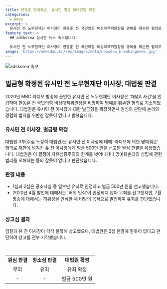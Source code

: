 ```yaml
---
title: 한동훈 명예훼손, 유시민 벌금 500만원 확정
categories:
  - News
excerpt: >
  유시민 전 노무현재단 이사장이 한동훈 전 국민의힘 비상대책위원장을 명예를 훼손한 혐의로 벌금형이 확정되었다. 대법원은 유 전 이사장이 라디오 방송에서 한동훈 전 위원장을 공격적으로 비방했다고 판단했으며, 검찰의 불법 사찰 의혹을 언급하여 명예를 훼손했다는 주장을 받아들였다. 1·2심에서도 유죄를 인정한 판결이 내려졌으며, 피해자에게 상당한 정신적 고통을 준 것으로 판단되어 벌금형이 결정됐다.
feature_text: >
  ## adskorea 실시간 뉴스 속보입니다.

  유시민 전 노무현재단 이사장이 한동훈 전 국민의힘 비상대책위원장을 명예를 훼손한 혐의로 벌금형이 확정되었다. 대법원은 유 전 이사장이 라디오 방송에서 한동훈 전 위원장을 공격적으로 비방했다고 판단했으며, 검찰의 불법 사찰 의혹을 언급하여 명예를 훼손했다는 주장을 받아들였다. 1·2심에서도 유죄를 인정한 판결이 내려졌으며, 피해자에게 상당한 정신적 고통을 준 것으로 판단되어 벌금형이 결정됐다.
image: 'https://newsdao.kr/res/images/meta/newsdao_breakingnews.jpg'
---
```


<p><img src="https://newsdao.kr/res/images/meta/newsdao_breakingnews.jpg" alt="adskorea 속보" /></p>

<h2 data-ke-size="size26">벌금형 확정된 유시민 전 노무현재단 이사장, 대법원 판결</h2>

<p data-ke-size="size16">2020년 MBC 라디오 방송에 출연한 유시민 전 노무현재단 이사장은 '채널A 사건'을 언급하며 한동훈 전 국민의힘 비상대책위원장을 비방하여 명예를 훼손한 혐의로 기소되었습니다. 대법원은 유시민 전 이사장에 대한 벌금형을 확정하면서 원심의 판단에 논리와 경험의 법칙을 위반한 잘못이 없다고 밝혔습니다.</p>

<h3><b>유시민 전 이사장, 벌금형 확정</b></h3>

<p data-ke-size="size16">대법원 3부(주심 노정희 대법관)은 유시민 전 이사장에 대해 '라디오에 의한 명예훼손' 혐의로 재판에 넘겨진 유 전 이사장에게 벌금 500만 원을 선고한 원심 판결을 확정했습니다. 대법원은 이 결정이 자유심증주의의 한계를 벗어나거나 명예훼손죄의 성립에 관한 법리를 오해하는 등의 잘못이 없다고 판단했습니다.</p>

<h3><b>판결 내용</b></h3>

<ul>
    <li>1심과 2심은 공소사실 중 일부만 유죄로 인정하고 벌금 500만 원을 선고했습니다.</li>
    <li>2020년 4월 발언에 대해서는 '허위 인식'이 인정되지 않아 무죄를 선고했지만, 7월 방송에 대해서는 허위성을 인식한 채 비방의 목적으로 발언하여 유죄를 판단했습니다.</li>
</ul>

<h3>상고심 결과</h3>

<p data-ke-size="size16">검찰과 유 전 이사장이 각각 불복해 상고했으나, 대법원은 2심 판결에 잘못이 없다고 판단하여 상고를 전부 기각했습니다.</p>

<p data-ke-size="size16">&nbsp;</p>

<table>
<tbody>
<tr>
<td style="text-align: center; height: 17px;"><b>원심 판결</b></td>
<td style="text-align: center; height: 17px;"><b>항소심 판결</b></td>
<td style="text-align: center; height: 17px;"><b>대법원 확정</b></td>
</tr>
<tr>
<td style="text-align: center; height: 17px;">무죄</td>
<td style="text-align: center; height: 17px;">유죄</td>
<td style="text-align: center; height: 17px;">유죄 확정</td>
</tr>
<tr>
<td style="text-align: center; height: 17px;">- </td>
<td style="text-align: center; height: 17px;">- </td>
<td style="text-align: center; height: 17px;">벌금 500만 원</td>
</tr>
</tbody>
</table>

<p data-ke-size="size16">&nbsp;</p>


